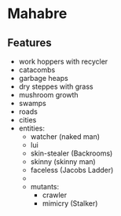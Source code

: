 # Mahabre

## Features
- work hoppers with recycler
- catacombs
- garbage heaps
- dry steppes with grass
- mushroom growth
- swamps
- roads
- cities
- entities:
  - watcher (naked man)
  - lui
  - skin-stealer (Backrooms)
  - skinny (skinny man)
  - faceless (Jacobs Ladder)
  - 
  - mutants:
    - crawler
    - mimicry (Stalker)
